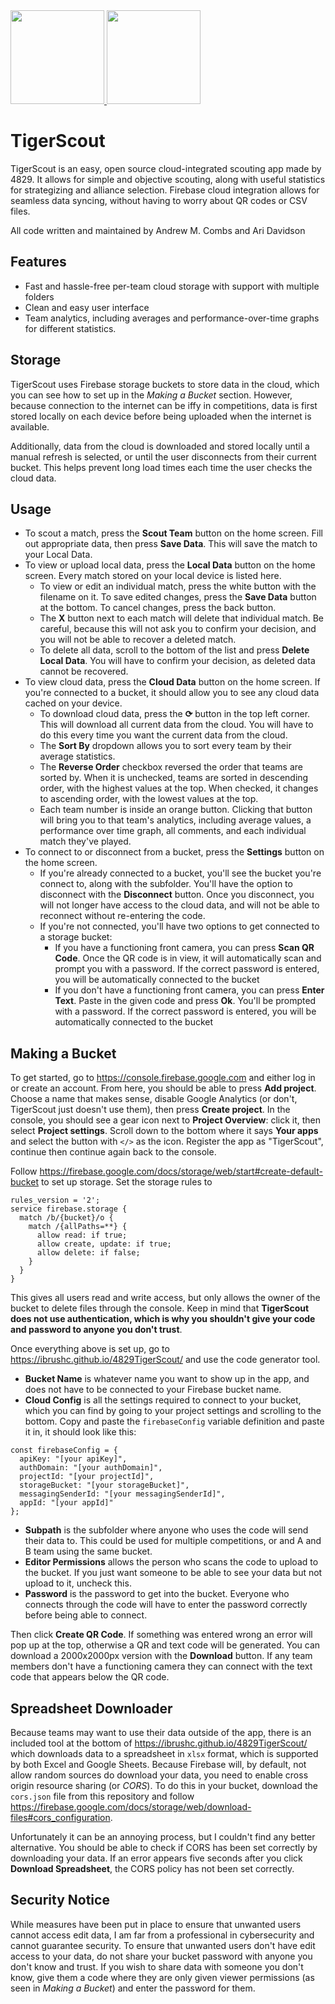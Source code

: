 <a href="https://play.google.com/store/apps/details?id=com.team4829.tigerscout">
<img src="https://upload.wikimedia.org/wikipedia/commons/thumb/7/78/Google_Play_Store_badge_EN.svg/320px-Google_Play_Store_badge_EN.svg.png" width="150">
</a>
<a href="https://apps.apple.com/us/app/tiger-scout/id1672824033">
<img src="https://upload.wikimedia.org/wikipedia/commons/thumb/3/3c/Download_on_the_App_Store_Badge.svg/320px-Download_on_the_App_Store_Badge.svg.png" width="150">
</a>

# TigerScout
TigerScout is an easy, open source cloud-integrated scouting app made by 4829. It allows for simple and objective scouting, along with useful statistics for strategizing and alliance selection. Firebase cloud integration allows for seamless data syncing, without having to worry about QR codes or CSV files.

All code written and maintained by Andrew M. Combs and Ari Davidson

## Features
- Fast and hassle-free per-team cloud storage with support with multiple folders
- Clean and easy user interface
- Team analytics, including averages and performance-over-time graphs for different statistics.

## Storage
TigerScout uses Firebase storage buckets to store data in the cloud, which you can see how to set up in the *Making a Bucket* section. However, because connection to the internet can be iffy in competitions, data is first stored locally on each device before being uploaded when the internet is available. 

Additionally, data from the cloud is downloaded and stored locally until a manual refresh is selected, or until the user disconnects from their current bucket. This helps prevent long load times each time the user checks the cloud data.

## Usage
- To scout a match, press the **Scout Team** button on the home screen. Fill out appropriate data, then press **Save Data**. This will save the match to your Local Data.
- To view or upload local data, press the **Local Data** button on the home screen. Every match stored on your local device is listed here.
	- To view or edit an individual match, press the white button with the filename on it. To save edited changes, press the **Save Data** button at the bottom. To cancel changes, press the back button.
	- The **X** button next to each match will delete that individual match. Be careful, because this will not ask you to confirm your decision, and you will not be able to recover a deleted match.
	- To delete all data, scroll to the bottom of the list and press **Delete Local Data**. You will have to confirm your decision, as deleted data cannot be recovered.
- To view cloud data, press the **Cloud Data** button on the home screen. If you're connected to a bucket, it should allow you to see any cloud data cached on your device.
	- To download cloud data, press the **⟳** button in the top left corner. This will download all current data from the cloud. You will have to do this every time you want the current data from the cloud.
	- The **Sort By** dropdown allows you to sort every team by their average statistics.
	- The **Reverse Order** checkbox reversed the order that teams are sorted by. When it is unchecked, teams are sorted in descending order, with the highest values at the top. When checked, it changes to ascending order, with the lowest values at the top.
	- Each team number is inside an orange button. Clicking that button will bring you to that team's analytics, including average values, a performance over time graph, all comments, and each individual match they've played.
- To connect to or disconnect from a bucket, press the **Settings** button on the home screen.
	- If you're already connected to a bucket, you'll see the bucket you're connect to, along with the subfolder. You'll have the option to disconnect with the **Disconnect** button. Once you disconnect, you will not longer have access to the cloud data, and will not be able to reconnect without re-entering the code.
	- If you're not connected, you'll have two options to get connected to a storage bucket:
		- If you have a functioning front camera, you can press **Scan QR Code**. Once the QR code is in view, it will automatically scan and prompt you with a password. If the correct password is entered, you will be automatically connected to the bucket
		- If you don't have a functioning front camera, you can press **Enter Text**. Paste in the given code and press **Ok**. You'll be prompted with a password. If the correct password is entered, you will be automatically connected to the bucket

## Making a Bucket
To get started, go to https://console.firebase.google.com and either log in or create an account. From here, you should be able to press **Add project**. Choose a name that makes sense, disable Google Analytics (or don't, TigerScout just doesn't use them), then press **Create project**. In the console, you should see a gear icon next to **Project Overview**: click it, then select **Project settings**. Scroll down to the bottom where it says **Your apps** and select the button with `</>` as the icon. Register the app as "TigerScout", continue then continue again back to the console.

Follow https://firebase.google.com/docs/storage/web/start#create-default-bucket to set up storage. Set the storage rules to 
```
rules_version = '2';
service firebase.storage {
  match /b/{bucket}/o {
    match /{allPaths=**} {
      allow read: if true;
      allow create, update: if true;
      allow delete: if false;
    }
  }
}
```
This gives all users read and write access, but only allows the owner of the bucket to delete files through the console. Keep in mind that **TigerScout does not use authentication, which is why you shouldn't give your code and password to anyone you don't trust**.

Once everything above is set up, go to https://ibrushc.github.io/4829TigerScout/ and use the code generator tool. 
- **Bucket Name** is whatever name you want to show up in the app, and does not have to be connected to your Firebase bucket name. 
- **Cloud Config** is all the settings required to connect to your bucket, which you can find by going to your project settings and scrolling to the bottom. Copy and paste the `firebaseConfig` variable definition and paste it in, it should look like this:
```
const firebaseConfig = {
  apiKey: "[your apiKey]",
  authDomain: "[your authDomain]",
  projectId: "[your projectId]",
  storageBucket: "[your storageBucket]",
  messagingSenderId: "[your messagingSenderId]",
  appId: "[your appId]"
};
```
- **Subpath** is the subfolder where anyone who uses the code will send their data to. This could be used for multiple competitions, or and A and B team using the same bucket. 
- **Editor Permissions** allows the person who scans the code to upload to the bucket. If you just want someone to be able to see your data but not upload to it, uncheck this.
- **Password** is the password to get into the bucket. Everyone who connects through the code will have to enter the password correctly before being able to connect.

Then click **Create QR Code**. If something was entered wrong an error will pop up at the top, otherwise a QR and text code will be generated. You can download a 2000x2000px version with the **Download** button. If any team members don't have a functioning camera they can connect with the text code that appears below the QR code.

## Spreadsheet Downloader
Because teams may want to use their data outside of the app, there is an included tool at the bottom of https://ibrushc.github.io/4829TigerScout/ which downloads data to a spreadsheet in `xlsx` format, which is supported by both Excel and Google Sheets. Because Firebase will, by default, not allow random sources do download your data, you need to enable cross origin resource sharing (or *CORS*). To do this in your bucket, download the `cors.json` file from this repository and follow https://firebase.google.com/docs/storage/web/download-files#cors_configuration.

Unfortunately it can be an annoying process, but I couldn't find any better alternative. You should be able to check if CORS has been set correctly by downloading your data. If an error appears five seconds after you click **Download Spreadsheet**, the CORS policy has not been set correctly.

## Security Notice
While measures have been put in place to ensure that unwanted users cannot access edit data, I am far from a professional in cybersecurity and cannot guarantee security. To ensure that unwanted users don't have edit access to your data, do not share your bucket password with anyone you don't know and trust. If you wish to share data with someone you don't know, give them a code where they are only given viewer permissions (as seen in *Making a Bucket*) and enter the password for them.
